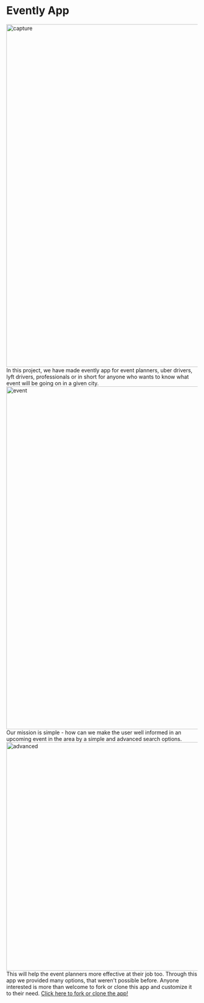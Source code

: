    # Evently App
<img width="900" alt="capture" src="https://cloud.githubusercontent.com/assets/23619819/24816558/3942d486-1ba7-11e7-96d5-cf362006fc36.PNG">
In this project, we have made evently app for event planners, uber drivers, lyft drivers, professionals or in short for anyone who wants to know what event will be going on in a given city.
<img width="900" alt="event" src="https://cloud.githubusercontent.com/assets/23619819/24816551/34cf00a0-1ba7-11e7-8774-af803a923dd4.PNG">
Our mission is simple - how can we make the user well informed in an upcoming event in the area by a simple and advanced search options.
<img width="600" alt="advanced" src="https://cloud.githubusercontent.com/assets/23619819/24816555/369fa484-1ba7-11e7-8a94-e1dbffbb3f3a.PNG">
This will help the event planners more effective at their job too. Through this app we provided many options, that weren't possible before. Anyone interested is more than welcome to fork or clone this app and customize it to their need. <a href="https://github.com/rdhenderson/group-project.git">Click here to fork or clone the app!</a> 
